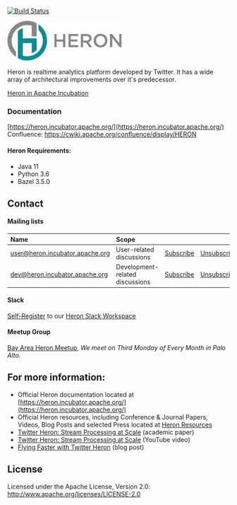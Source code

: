 <!--
    Licensed to the Apache Software Foundation (ASF) under one
    or more contributor license agreements.  See the NOTICE file
    distributed with this work for additional information
    regarding copyright ownership.  The ASF licenses this file
    to you under the Apache License, Version 2.0 (the
    "License"); you may not use this file except in compliance
    with the License.  You may obtain a copy of the License at

      http://www.apache.org/licenses/LICENSE-2.0

    Unless required by applicable law or agreed to in writing,
    software distributed under the License is distributed on an
    "AS IS" BASIS, WITHOUT WARRANTIES OR CONDITIONS OF ANY
    KIND, either express or implied.  See the License for the
    specific language governing permissions and limitations
    under the License.
-->
[![Build Status](https://travis-ci.com/apache/incubator-heron.svg?&branch=master)](https://travis-ci.com/apache/incubator-heron)

![logo](website2/docs/assets/HeronTextLogo.png)

Heron is realtime analytics platform developed by Twitter.  It has a wide array of architectural improvements over it's predecessor.

[Heron in Apache Incubation](http://incubator.apache.org/projects/heron.html)

### Documentation

[https://heron.incubator.apache.org/](https://heron.incubator.apache.org/)
Confluence: https://cwiki.apache.org/confluence/display/HERON

#### Heron Requirements:
 * Java 11
 * Python 3.6
 * Bazel 3.5.0

## Contact

#### Mailing lists

| Name                                                                      | Scope                           |                                                                |                                                                    |                                                                           |
|:--------------------------------------------------------------------------|:--------------------------------|:---------------------------------------------------------------|:-------------------------------------------------------------------|:--------------------------------------------------------------------------|
| [user@heron.incubator.apache.org](mailto:user@heron.incubator.apache.org) | User-related discussions        | [Subscribe](mailto:user-subscribe@heron.incubator.apache.org)  | [Unsubscribe](mailto:user-unsubscribe@heron.incubator.apache.org)  | [Archives](http://mail-archives.apache.org/mod_mbox/incubator-heron-user/)|
| [dev@heron.incubator.apache.org](mailto:dev@heron.incubator.apache.org)   | Development-related discussions | [Subscribe](mailto:dev-subscribe@heron.incubator.apache.org)   | [Unsubscribe](mailto:dev-unsubscribe@heron.incubator.apache.org)   | [Archives](http://mail-archives.apache.org/mod_mbox/incubator-heron-dev/) |

#### Slack

[Self-Register](http://heronstreaming.herokuapp.com/) to our [Heron Slack Workspace](https://heronstreaming.slack.com/)

#### Meetup Group

[Bay Area Heron Meetup](https://www.meetup.com/Apache-Heron-Bay-Area), *We meet on Third Monday of Every Month in Palo Alto.*

## For more information:

* Official Heron documentation located at [https://heron.incubator.apache.org/](https://heron.incubator.apache.org/)
* Official Heron resources, including Conference & Journal Papers, Videos, Blog Posts and selected Press located at [Heron Resources](https://heron.incubator.apache.org/resources)
* [Twitter Heron: Stream Processing at Scale](http://dl.acm.org/citation.cfm?id=2742788) (academic paper)
* [Twitter Heron: Stream Processing at Scale](https://www.youtube.com/watch?v=pUaFOuGgmco) (YouTube video)
* [Flying Faster with Twitter Heron](https://blog.twitter.com/2015/flying-faster-with-twitter-heron) (blog post)

## License

Licensed under the Apache License, Version 2.0: http://www.apache.org/licenses/LICENSE-2.0
